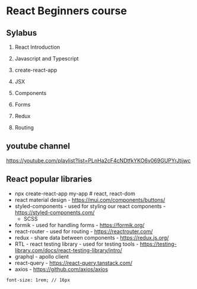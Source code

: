 # React Beginners course

## Sylabus

1. React Introduction

2. Javascript and Typescript

3. create-react-app

4. JSX

5. Components

6. Forms

7. Redux

8. Routing


## youtube channel

https://youtube.com/playlist?list=PLnHa2cF4cNDtfkYKO6v069GUPYrJtijwc

## React popular libraries

- npx create-react-app my-app # react, react-dom
- react material design - https://mui.com/components/buttons/
- styled-components - used for styling our react components - https://styled-components.com/
  - SCSS
- formik - used for handling forms - https://formik.org/
- react-router - used for routing - https://reactrouter.com/
- redux - share data between components - https://redux.js.org/
- RTL - react testing library - used for testing tools - https://testing-library.com/docs/react-testing-library/intro/
- graphql - apollo client
- react-query - https://react-query.tanstack.com/
- axios - https://github.com/axios/axios

```
font-size: 1rem; // 16px
```